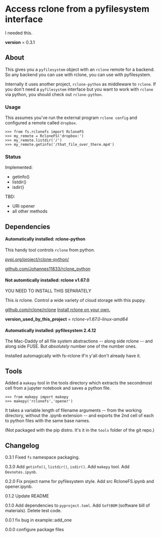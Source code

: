 # Access rclone from a pyfilesystem interface
I needed this.

__version__ = 0.3.1



## About

This gives you a `pyfilesystem` object with an `rclone` remote for a backend. So any backend you can use with rclone, you can use with pyfilesystem.

Internally it uses another project, `rclone-python` as middleware to `rclone`. If you don't need a `pyfilesystem` interface but you want to work with `rclone` via python, you should check out `rclone-python`.

### Usage

This assumes you've run the external program `rclone config` and configured a remote called `dropbox`.


    >>> from fs.rclonefs import RcloneFS
    >>> my_remote = RcloneFS('dropbox:')
    >>> my_remote.listdir('/')
    >>> my_remote.getinfo('/that_file_over_there.mp4')


### Status

Implemented:
- getinfo()
- listdir()
- isdir()

TBD:
- URI opener
- all other methods

## Dependencies

#### Automatically installed: rclone-python

This handy tool controls `rclone` from python. 

[pypi.org/project/rclone-python/](https://pypi.org/project/rclone-python/)

[github.com/Johannes11833/rclone_python](https://github.com/Johannes11833/rclone_python)

#### Not automtically installed: rclone v1.67.0

YOU NEED TO INSTALL THIS SEPARATELY

This _is_ rclone. Control a wide variety of cloud storage with this puppy.

[github.com/rclone/rclone](https://github.com/rclone/rclone)
[Install rclone on your own.](https://rclone.org/install/)

__version_used_by_this_project__ = _rclone-v1.67.0-linux-amd64_

#### Automatically installed: pyfilesystem 2.4.12

The Mac-Daddy of all file system abstractions -- along side rclone -- and along side FUSE. But _absolutely_ number one of the number ones.

Installed automagically with fs-rclone if'n y'all don't already have it.


## Tools

Added a `makepy` tool in the tools directory which extracts the secondmost cell from a jupyter notebook and saves a python file.

    >>> from makepy import makepy
    >>> makepy('rclonefs','opener')

It takes a variable length of filename arguments -- from the working directory, without the .ipynb extension -- and exports the 2nd cell of each to python files with the same base names.

(Not packaged with the pip distro. It's it in the `tools` folder of the git repo.)


## Changelog

0.3.1 Fixed `fs` namespace packaging.

0.3.0 Add `getinfo()`, `listdir()`, `isdir()`. Add `makepy` tool. Add `Devnotes.ipynb`.

0.2.0 Fix project name for pyfilesystem style. Add src RcloneFS.ipynb and opener.ipynb.

0.1.2 Update README

0.1.0 Add dependencies to `pyproject.toml`. Add `SoftBOM` (software bill of materials). Delete test code.

0.0.1 fix bug in example::add_one

0.0.0 configure package files
